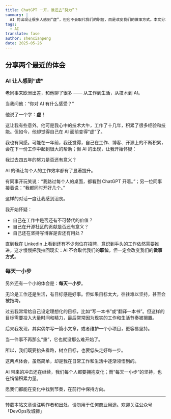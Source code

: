 ```yaml
---
title: ChatGPT 一开，谁还去“努力”？
summary: |
  AI 的出现让很多人感到“虚”，但它不会取代我们的职位，而是改变我们的做事方式。本文分享了对 AI 的体会和每天一小步的坚持。
tags:
  - AI
translate: fase
author: shenxianpeng
date: 2025-05-26
---
```


## 分享两个最近的体会

### AI 让人感到“虚”

老同事来欧洲出差，和他聊了很多 —— 从工作到生活，从技术到 AI。

当我问他：“你对 AI 有什么感受？”

他说了一个字：**虚！**

这让我有些意外。他可是我心中的技术大牛，工作了十几年，积累了很多经验和技能。但如今，他却觉得自己在 AI 面前变得“虚”了。



我也有同感。可能在一年前，我还觉得，自己在工作、博客、开源上的不断积累，会在下一份工作中起到很大的帮助；但 AI 的出现，让我开始怀疑：

我过去四五年的努力是否还有意义？

AI 的确让每个人的工作效率都有了显著提升。

有同事开玩笑说：“我路过每个人的桌面，都看到 ChatGPT 开着。”；另一位同事接着说：“我都同时开好几个。”

这样的对话一度让我感到沮丧。

我开始怀疑：

* 自己在工作中是否还有不可替代的价值？
* 自己在开源社区的贡献是否还有意义？
* 自己还在坚持写博客是否还有用处？

直到我在 LinkedIn 上看到还有不少岗位在招聘，意识到手头的工作依然需要推进，这才慢慢把我拉回现实：AI 不会取代我们的**职位**，但一定会改变我们的**做事方式**。

### 每天一小步

另外还有一个小的体会是：**每天一小步**。

无论是工作还是生活，有目标感是好事。但如果目标太大，往往难以坚持，甚至会被拖垮。

过去我常常给自己设定理想化的目标，比如“写一本书”或“翻译一本书”。但这样的目标需要投入大量时间和精力，最后常常因为现实的工作和生活节奏被搁置。

后来我发现，其实偶尔写一篇小文章，或者维护一个小项目，更容易坚持。

当一件事不再那么“重”，它也就没那么难开始了。

所以，我们既要抬头看路，树立目标，也要低头走好每一步。

这两点体会，虽然简单，却是我在日常工作和生活中逐渐领悟到的。

AI 带来的冲击还在继续，我们每个人都要拥抱变化；而“每天一小步”的坚持，也在悄悄积累力量。

愿我们都能在变化中找到节奏，在前行中保持方向。

---

转载本站文章请注明作者和出处，请勿用于任何商业用途。欢迎关注公众号「DevOps攻城狮」
